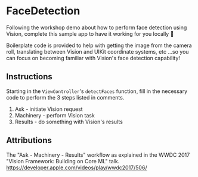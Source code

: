 # FaceDetection
Following the workshop demo about how to perform face detection using Vision, complete this sample app to have it working for you locally :rocket:

Boilerplate code is provided to help with getting the image from the camera roll, translating between Vision and UIKit coordinate systems, etc
...so you can focus on becoming familiar with Vision's face detection capability!

## Instructions
Starting in the `ViewController`'s `detectFaces` function, fill in the necessary code to perform the 3 steps listed in comments.
1. Ask - initiate Vision request
2. Machinery - perform Vision task
3. Results - do something with Vision's results

## Attributions

The "Ask - Machinery - Results" workflow as explained in the WWDC 2017 "Vision Framework: Building on Core ML" talk.
https://developer.apple.com/videos/play/wwdc2017/506/
